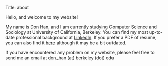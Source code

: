 Title: about

Hello, and welcome to my website! 

My name is Don Han, and I am currently studying Computer Science and Sociology at University of
California, Berkeley. You can find my most up-to-date professional background at [LinkedIn](http://www.linkedin.com/in/donhan). If you prefer a PDF of resume, you can also find it [here]({filename}/extra/Resume_Don_Han.pdf) although it may be a bit outdated. 

If you have encountered any problem on my website, please feel free to send me an email at don_han (at) berkeley (dot) edu
